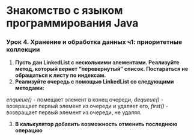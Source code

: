 # **Знакомство с языком программирования Java**

### __Урок 4. Хранение и обработка данных ч1: приоритетные коллекции__

1. __Пусть дан LinkedList с несколькими элементами. Реализуйте метод, который вернет “перевернутый” список. Постараться не обращаться к листу по индексам.__
2. __Реализуйте очередь с помощью LinkedList со следующими методами:__

*enqueue()* - помещает элемент в конец очереди, *dequeue()* - возвращает первый элемент из очереди и удаляет его,
*first()* - возвращает первый элемент из очереди, не удаляя.

3. __В калькулятор добавить возможность отменить последнюю операцию__

